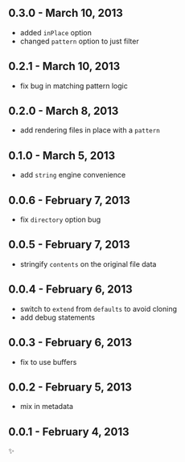 
0.3.0 - March 10, 2013
----------------------
* added `inPlace` option
* changed `pattern` option to just filter

0.2.1 - March 10, 2013
----------------------
* fix bug in matching pattern logic

0.2.0 - March 8, 2013
---------------------
* add rendering files in place with a `pattern`

0.1.0 - March 5, 2013
---------------------
* add `string` engine convenience

0.0.6 - February 7, 2013
------------------------
* fix `directory` option bug

0.0.5 - February 7, 2013
------------------------
* stringify `contents` on the original file data

0.0.4 - February 6, 2013
------------------------
* switch to `extend` from `defaults` to avoid cloning
* add debug statements

0.0.3 - February 6, 2013
------------------------
* fix to use buffers

0.0.2 - February 5, 2013
------------------------
* mix in metadata

0.0.1 - February 4, 2013
------------------------
:sparkles: